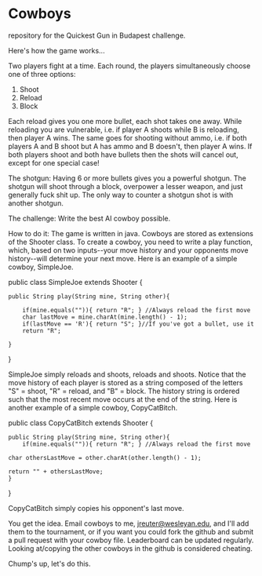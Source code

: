 Cowboys
=======

repository for the Quickest Gun in Budapest challenge.

Here's how the game works...

Two players fight at a time.
Each round, the players simultaneously choose one of three options:
1. Shoot
2. Reload
3. Block

Each reload gives you one more bullet, each shot takes one away.
While reloading you are vulnerable, i.e. if player A shoots while B is reloading, then player A wins.
The same goes for shooting without ammo, i.e. if both players A and B shoot but A has ammo and B doesn't, then player A wins.
If both players shoot and both have bullets then the shots will cancel out, except for one special case!

The shotgun:
Having 6 or more bullets gives you a powerful shotgun. The shotgun will shoot through a block, overpower a lesser weapon, and just generally fuck shit up. The only way to counter a shotgun shot is with another shotgun.

The challenge: 
Write the best AI cowboy possible.

How to do it:
The game is written in java. Cowboys are stored as extensions of the Shooter class. To create a cowboy, you need to write a play function, which, based on two inputs--your move history and your opponents move history--will determine your next move. Here is an example of a simple cowboy, SimpleJoe.

public class SimpleJoe extends Shooter {

	public String play(String mine, String other){

		if(mine.equals("")){ return "R"; } //Always reload the first move
		char lastMove = mine.charAt(mine.length() - 1);
		if(lastMove == 'R'){ return "S"; }//If you've got a bullet, use it
		return "R";

	}
}

SimpleJoe simply reloads and shoots, reloads and shoots.
Notice that the move history of each player is stored as a string composed of the letters "S" = shoot, "R" = reload, and "B" = block.
The history string is ordered such that the most recent move occurs at the end of the string.
Here is another example of a simple cowboy, CopyCatBitch.

public class CopyCatBitch extends Shooter {

	public String play(String mine, String other){
		if(mine.equals("")){ return "R"; } //Always reload the first move
		
    char othersLastMove = other.charAt(other.length() - 1);
    
    return "" + othersLastMove;
	}
}

CopyCatBitch simply copies his opponent's last move.

You get the idea.
Email cowboys to me, jreuter@wesleyan.edu, and I'll add them to the tournament, or if you want you could fork the github and submit a pull request with your cowboy file.
Leaderboard can be updated regularly.
Looking at/copying the other cowboys in the github is considered cheating.

Chump's up, let's do this.










